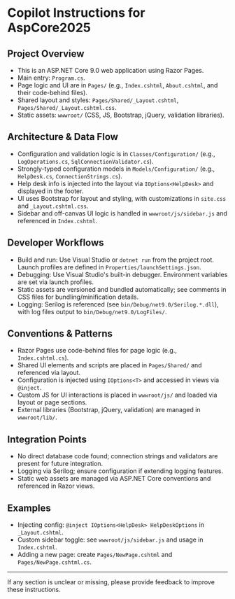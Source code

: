 # Copilot Instructions for AspCore2025

## Project Overview
- This is an ASP.NET Core 9.0 web application using Razor Pages.
- Main entry: `Program.cs`.
- Page logic and UI are in `Pages/` (e.g., `Index.cshtml`, `About.cshtml`, and their code-behind files).
- Shared layout and styles: `Pages/Shared/_Layout.cshtml`, `Pages/Shared/_Layout.cshtml.css`.
- Static assets: `wwwroot/` (CSS, JS, Bootstrap, jQuery, validation libraries).

## Architecture & Data Flow
- Configuration and validation logic is in `Classes/Configuration/` (e.g., `LogOperations.cs`, `SqlConnectionValidator.cs`).
- Strongly-typed configuration models in `Models/Configuration/` (e.g., `HelpDesk.cs`, `ConnectionStrings.cs`).
- Help desk info is injected into the layout via `IOptions<HelpDesk>` and displayed in the footer.
- UI uses Bootstrap for layout and styling, with customizations in `site.css` and `_Layout.cshtml.css`.
- Sidebar and off-canvas UI logic is handled in `wwwroot/js/sidebar.js` and referenced in `Index.cshtml`.

## Developer Workflows
- Build and run: Use Visual Studio or `dotnet run` from the project root. Launch profiles are defined in `Properties/launchSettings.json`.
- Debugging: Use Visual Studio's built-in debugger. Environment variables are set via launch profiles.
- Static assets are versioned and bundled automatically; see comments in CSS files for bundling/minification details.
- Logging: Serilog is referenced (see `bin/Debug/net9.0/Serilog.*.dll`), with log files output to `bin/Debug/net9.0/LogFiles/`.

## Conventions & Patterns
- Razor Pages use code-behind files for page logic (e.g., `Index.cshtml.cs`).
- Shared UI elements and scripts are placed in `Pages/Shared/` and referenced via layout.
- Configuration is injected using `IOptions<T>` and accessed in views via `@inject`.
- Custom JS for UI interactions is placed in `wwwroot/js/` and loaded via layout or page sections.
- External libraries (Bootstrap, jQuery, validation) are managed in `wwwroot/lib/`.

## Integration Points
- No direct database code found; connection strings and validators are present for future integration.
- Logging via Serilog; ensure configuration if extending logging features.
- Static web assets are managed via ASP.NET Core conventions and referenced in Razor views.

## Examples
- Injecting config: `@inject IOptions<HelpDesk> HelpDeskOptions` in `_Layout.cshtml`.
- Custom sidebar toggle: see `wwwroot/js/sidebar.js` and usage in `Index.cshtml`.
- Adding a new page: create `Pages/NewPage.cshtml` and `Pages/NewPage.cshtml.cs`.

---

If any section is unclear or missing, please provide feedback to improve these instructions.
